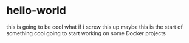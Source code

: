 # hello-world
this is going to be cool 
what if i screw this up
maybe this is the start of something cool
going to start working on some Docker projects
